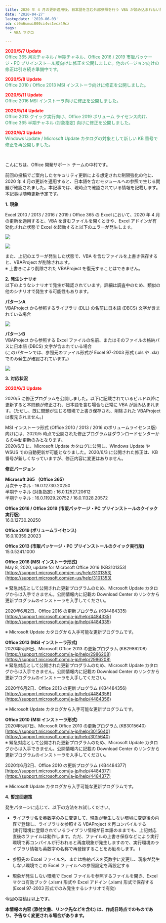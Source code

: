 ```yaml
---
title: 2020 年 4 月の更新適用後、日本語を含む外部参照を行う VBA が読み込まれない問題
date: '2020-04-27'
lastupdate: '2020-06-03'
id: cl0m6umui000ci4vs1vcz49cz
tags:
  - VBA マクロ

---
```


<span style="color:#ff0000">**2020/5/7 Update**</span>  
<span style="color:#339966">Office 365 月次チャネル / 半期チャネル、Office 2016 / 2019 市販パッケージ・PC プリインストール版向けに修正を公開しました。他のバージョン向けの修正は引き続き準備中です。</span>  
  
<span style="color:#ff0000">**2020/5/8 Update**</span>  
<span style="color:#339966">Office 2010 / Office 2013 MSI インストーラ向けに修正を公開しました。</span>  
  
<span style="color:#ff0000">**2020/5/11 Update**</span>  
<span style="color:#339966">Office 2016 MSI インストーラ向けに修正を公開しました。</span>

<span style="color:#ff0000">**2020/5/14 Update**</span>  
<span style="color:#339966">Office 2013 クイック実行向け、Office 2019 ボリューム ライセンス向け、Office 365 半期チャネル (対象指定) 向けに修正を公開しました。</span>  
  
<span style="color:#ff0000">**2020/6/3 Update**</span>  
<span style="color:#339966">Windows Update / Microsoft Update カタログの対象として新しい KB 番号で修正を再公開しました。</span>

   

こんにちは、Office 開発サポート チームの中村です。

前回の投稿でご案内したセキュリティ更新による想定された制限強化の他に、2020 年 4 月の更新を適用すると、日本語を含むモジュールへの参照で生じる問題が確認されました。本記事では、現時点で確認されている情報を記載します。本記事は随時更新予定です。

  

**1\.** **現象**

Excel 2010 / 2013 / 2016 / 2019 / Office 365 の Excel において、2020 年 4 月の更新を適用すると、VBA を含むファイルを開くときや、Excel アドインが有効化された状態で Excel を起動すると以下のエラーが発生します。

![](image1.png)

![](image2.png)

また、上記のエラーが発生した状態で、VBA を含むファイルを上書き保存すると、VBAProject が削除されます。  
※ 上書きにより削除された VBAProject を復元することはできません。



**2\.** **発生シナリオ**  
以下のようなシナリオで発生が確認されています。詳細は調査中のため、類似の他のシナリオで発生する可能性もあります。  

**パターンA**  
VBAProject から参照するライブラリ (DLL) の名前に日本語 (DBCS) 文字が含まれている場合

![](image3.png)

**パターンB**  
VBAProject から参照する Excel ファイルの名前、またはそのファイルの格納パスに日本語 (DBCS) 文字が含まれている場合  
(このパターンでは、参照元のファイル形式が Excel 97-2003 形式 (.xls や .xla) でのみ発生が確認されています。)

![](image4.png)  

  
  

**3\.** **対応状況**

  

<span style="color:#ff0000">**2020/6/3 Update**</span>

2020/5 に修正プログラムを公開しました。以下に記載されているビルド以降に更新すると本問題が修正され、日本語を含む場合も正常に VBA が読み込まれます。(ただし、既に問題が生じる環境で上書き保存され、削除された VBAProject は復元されません。)

MSI インストーラ形式 (Office 2010 / 2013 / 2016 のボリュームライセンス版) 向けには、2020/5 時点で公開された修正プログラムはダウンロードセンターからの手動更新のみとなります。  
2020/6/3 に、Microsoft Update カタログに公開し、Windows Update や WSUS での自動更新が可能となりました。2020/6/3 に公開された修正は、KB 番号が新しくなっていますが、修正内容に変更はありません。

  
**修正バージョン**

**Microsoft 365 （Office 365)**  
月次チャネル : 16.0.12730.20250  
半期チャネル (対象指定) : 16.0.12527.20612  
半期チャネル : 16.0.11929.20752 / 16.0.11328.20572  
  
**Office 2016 / Office 2019 (市販パッケージ・PC プリインストールのクイック実行版)**  
16.0.12730.20250  
  
**Office 2019 (ボリュームライセンス)**  
16.0.10359.20023  
  
**Office 2013 (市販パッケージ・PC プリインストールのクイック実行版)**  
15.0.5241.1000

**Office 2016 (MSI インストーラ形式)**  
May 8, 2020, update for Microsoft Office 2016 (KB3101353)  
[https://support.microsoft.com/en-us/help/3101353](https://support.microsoft.com/en-us/help/3101353)

※ 緊急対応として公開された更新プログラムのため、Microsoft Update カタログからは入手できません。公開情報内に記載の Download Center のリンクから更新プログラムのインストーラを入手してください。  

2020年6月2日、Office 2016 の更新プログラム (KB4484335)  
[https://support.microsoft.com/ja-jp/help/4484335](https://support.microsoft.com/ja-jp/help/4484335)

※ Microsoft Update カタログから入手可能な更新プログラムです。  

**Office 2013 (MSI インストーラ形式)**  
2020年5月6日、Microsoft Office 2013 の更新プログラム (KB2986208)  
[https://support.microsoft.com/ja-jp/help/2986208](https://support.microsoft.com/ja-jp/help/2986208)  
※ 緊急対応として公開された更新プログラムのため、Microsoft Update カタログからは入手できません。公開情報内に記載の Download Center のリンクから更新プログラムのインストーラを入手してください。  

2020年6月2日、Office 2013 の更新プログラム (KB4484356)  
[https://support.microsoft.com/ja-jp/help/4484356](https://support.microsoft.com/ja-jp/help/4484356)

※ Microsoft Update カタログから入手可能な更新プログラムです。  

**Office 2010** **(MSI インストーラ形式)**  
2020年5月7日、Microsoft Office 2010 の更新プログラム (KB3015640)  
[](https://support.microsoft.com/en-us/help/3015640)[https://support.microsoft.com/ja-jp/help/3015640](https://support.microsoft.com/ja-jp/help/3015640)  
※ 緊急対応として公開された更新プログラムのため、Microsoft Update カタログからは入手できません。公開情報内に記載の Download Center のリンクから更新プログラムのインストーラを入手してください。

2020年6月2日、Office 2010 の更新プログラム (KB4484377)  
[https://support.microsoft.com/ja-jp/help/4484377](https://support.microsoft.com/ja-jp/help/4484377)

※ Microsoft Update カタログから入手可能な更新プログラムです。  
  
  

**4\.** **暫定回避策**

  

発生パターンに応じて、以下の方法をお試しください。

*   ライブラリ名を英数字のみに変更して、現象が発生しない環境に変更後の内容で登録し、ライブラリを参照する VBAProject を再コンパイルする  
    (実行環境に登録されているライブラリ情報が日本語のままでも、上記対応直後のファイルは動作します。ただ、ファイルの上書き保存などにより実行環境で再コンパイルが行われると再度現象が発生しますので、実行環境のライブラリ情報も英数字の名称で再登録することをお勧めします。 )  
      
    
*   参照先の Excel ファイル名、または格納パスを英数字に変更し、現象が発生しない環境でこの Excel ファイルへの参照設定を再設定する  
      
    
*   現象が発生しない環境で Excel ファイルを参照するファイルを開き、Excel マクロ有効ブック (.xlsm) 形式や Excel アドイン (.xlam) 形式で保存する (Excel 97-2003 形式でのみ発生するシナリオで有効)

  
  
今回の投稿は以上です。

**本情報の内容 (添付文書、リンク先などを含む) は、作成日時点でのものであり、予告なく変更される場合があります。**